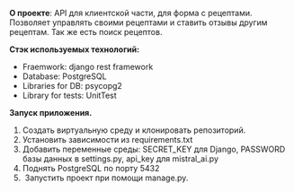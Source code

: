 **О проекте**: API для клиентской части, для форма с рецептами. Позволяет управлять своими рецептами и ставить отзывы другим рецептам. Так же есть поиск рецептов.

**Стэк используемых технологий:**
- Fraemwork: django rest framework
- Database: PostgreSQL
- Libraries for DB: psycopg2
- Library for tests: UnitTest
  
**Запуск приложения.**
1. Создать виртуальную среду и клонировать репозиторий.
2. Установить зависимости из requirements.txt
3. Добавить переменные среды: SECRET_KEY для Django, PASSWORD базы данных в settings.py, api_key для mistral_ai.py
4. Поднять PostgreSQL по порту 5432
5.  Запустить проект при помощи manage.py.